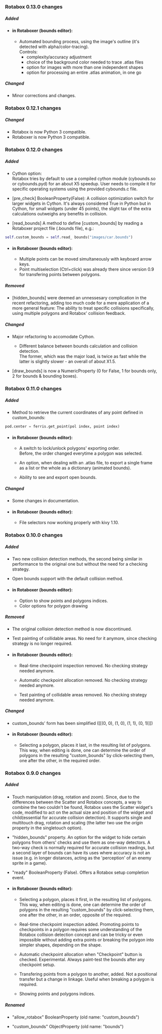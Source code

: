 

### Rotabox 0.13.0 changes

##### Added

* #### in Rotaboxer (bounds editor):
  * Automated bounding process, using the image's outline (it's detected with alpha/color-tracing).  
    Controls:  
    * complexity/accuracy adjustment  
    * choice of the background color needed to trace .atlas files  
    * option for images with more than one independent shapes   
    * option for processing an entire .atlas animation,  in one go

  
##### Changed
* Minor corrections and changes.


### Rotabox 0.12.1 changes

##### Changed
* Rotabox is now Python 3 compatible.
* Rotaboxer is now Python 3 compatible.


### Rotabox 0.12.0 changes

##### Added
* Cython option:  
Rotabox tries by default to use a compiled cython module (cybounds.so or cybounds.pyd) for an about X5 speedup.
User needs to compile it for specific operating systems using the provided cybounds.c file.

* [pre_check] BooleanProperty(False):
A collision optimization switch for larger widgets in Cython.
It's always considered True in Python but in Cython, for small widgets (under 45 points), the slight tax of the extra calculations outweighs any benefits in collision.

* [read_bounds] A method to define [custom_bounds] by reading a Rotaboxer project file (.bounds file), e.g.: 
```python
self.custom_bounds = self.read_ bounds("images/car.bounds")
```
* #### in Rotaboxer (bounds editor):
  * Multiple points can be moved simultaneously with keyboard arrow keys.
  * Point multiselection (Ctrl+click) was already there since version 0.9 for transfering points between polygons.

##### Removed
* [hidden_bounds] were deemed an unnessesary complication in the recent refactoring, adding too much code for a mere application of a more general feature:
  The ability to treat specific collisions specifically, using multiple polygons and Rotabox' collision feedback.

##### Changed
* Major refactoring to accomodate Cython.
  * Different balance between bounds calculation and collision detection.  
    The former, which was the major load, is twice as fast while the latter is slightly slower - an overall of about X1.5.

* [draw_bounds] is now a NumericProperty (0 for False, 1 for bounds only, 2 for bounds & bounding boxes).

			
### Rotabox 0.11.0 changes

##### Added
* Method to retrieve the current coordinates of any point defined in custom_bounds:
```python
pod.center = ferris.get_point(pol index, point index)
```
* #### in Rotaboxer (bounds editor):
  * A switch to lock/unlock polygons' exporting order.  
    Before, the order changed everytime a polygon was selected.

  * An option, when dealing with an .atlas file, to export a single frame as a list or the whole as a dictionary (animated bounds).
		    
  * Ability to see and export open bounds.

##### Changed
* Some changes in documentation.

* #### in Rotaboxer (bounds editor):
  * File selectors now working properly with kivy 1.10.


### Rotabox 0.10.0 changes	

##### Added
* Two new collision detection methods, the second being similar in performance to the original one but without the need for a checking strategy.
* Open bounds support with the default collision method.

* #### in Rotaboxer (bounds editor):
  * Option to show points and polygons indices.
  * Color options for polygon drawing
	
##### Removed
* The original collision detection method is now discontinued.
* Test painting of collidable areas. No need for it anymore, since checking strategy is no longer required.

* #### in Rotaboxer (bounds editor):
  * Real-time checkpoint inspection removed. No checking strategy needed anymore.

  * Automatic checkpoint allocation removed. No checking strategy needed anymore.

  * Test painting of collidable areas removed. No checking strategy needed anymore.
  
##### Changed		
* custom_bounds' form has been simplified ([[(0, 0), (1, 0), (1, 1), (0, 1)]])

* #### in Rotaboxer (bounds editor):
  * Selecting a polygon, places it last, in the resulting list of polygons.  
    This way, when editing is done, one can determine the order of polygons in the resulting "custom_bounds" by click-selecting them, one after the other, in the required order.



### Rotabox 0.9.0 changes

##### Added	
* Touch manipulation (drag, rotation and zoom).
Since, due to the differences between the Scatter and Rotabox concepts, a way to combine the two couldn't be found, Rotabox uses the Scatter widget's code, modified to act on the actual size and position of the widget and child(essential for accurate collision detection). 
It supports single and multitouch drag, rotation and scaling (the latter two use the *origin* property in the singletouch option).

* "hidden_bounds" property.
An option for the widget to hide certain polygons from others' checks and use them as one-way detectors. A two-way check is normally required for accurate collision readings, but a second layer of bounds can have its uses where accuracy is not an issue (e.g. in longer distances, acting as the 'perception' of an enemy sprite in a game).

* "ready" BooleanProperty (False).
    Offers a Rotabox setup completion event.

* #### in Rotaboxer (bounds editor):
  * Selecting a polygon, places it first, in the resulting list of polygons.
    This way, when editing is done, one can determine the order of polygons in the resulting "custom_bounds" by click-selecting them, one after the other, in an order, opposite of the required.

  * Real-time checkpoint inspection added.
    Promoting points to checkpoints in a polygon requires some understanding of the Rotabox collision detection concept and can be tricky or even impossible without adding extra points or breaking the polygon into simpler shapes, depending on the shape.

  * Automatic checkpoint allocation when "Checkpoint" button is checked. Experimental. Always paint-test the bounds after any checkpoint setup.

  * Transfering points from a polygon to another, added.
    Not a positional transfer but a change in linkage. Useful when breaking a polygon is required.

  * Showing points and polygons indices.

##### Renamed
* "allow_rotabox" BooleanProperty (old name: "custom_bounds")

* "custom_bounds" ObjectProperty (old name: "bounds")
